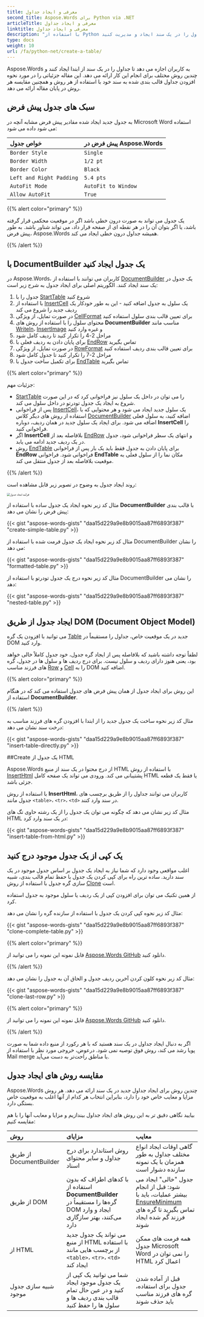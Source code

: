```yaml
---
title: معرفی و ایجاد جداول
second_title: Aspose.Words برای Python via .NET
articleTitle: معرفی و ایجاد جداول
linktitle: معرفی و ایجاد جداول
description: "با استفاده از Python جداول را در یک سند ایجاد و مدیریت کنید."
type: docs
weight: 10
url: /fa/python-net/create-a-table/
---
```


Aspose.Words به کاربران اجازه می دهد تا جداول را در یک سند از ابتدا ایجاد کنند و چندین روش مختلف برای انجام این کار ارائه می دهد. این مقاله جزئیاتی را در مورد نحوه افزودن جداول قالب بندی شده به سند خود با استفاده از هر روش و همچنین مقایسه هر روش در پایان مقاله ارائه می دهد.

## سبک های جدول پیش فرض

به جدول جدید ایجاد شده مقادیر پیش فرض مشابه آنچه در Microsoft Word استفاده می شود داده می شود:

| خواص جدول | پیش فرض در Aspose.Words |
|  :-  |  :-  |
| `Border Style` |  `Single`  |
| `Border Width` | `1/2 pt` |
| `Border Color` |  `Black`  |
| `Left and Right Padding` | `5.4 pts` |
| `AutoFit Mode` | `AutoFit to Window` |
| `Allow AutoFit` |  `True`  |
{{% alert color="primary" %}}

یک جدول می تواند به صورت درون خطی باشد اگر در موقعیت محکمی قرار گرفته باشد، یا اگر بتوان آن را در هر نقطه ای از صفحه قرار داد، می تواند شناور باشد. به طور پیش فرض، Aspose.Words همیشه جداول درون خطی ایجاد می کند.

{{% /alert %}}

## با DocumentBuilder یک جدول ایجاد کنید

در Aspose.Words، کاربران می توانند با استفاده از [DocumentBuilder](https://reference.aspose.com/words/python-net/aspose.words/documentbuilder/) یک جدول در یک سند ایجاد کنند. الگوریتم اصلی برای ایجاد جدول به شرح زیر است:

1. جدول را با [StartTable](https://reference.aspose.com/words/python-net/aspose.words/documentbuilder/start_table/) شروع کنید
2. با استفاده از [InsertCell](https://reference.aspose.com/words/python-net/aspose.words/documentbuilder/insert_cell/) یک سلول به جدول اضافه کنید - این به طور خودکار یک ردیف جدید را شروع می کند
3. در صورت تمایل، از ویژگی [CellFormat](https://reference.aspose.com/words/python-net/aspose.words/documentbuilder/cell_format/) برای تعیین قالب بندی سلول استفاده کنید
4. محتوای سلول را با استفاده از روش های **DocumentBuilder** مناسب مانند [Writeln](https://reference.aspose.com/words/python-net/aspose.words/documentbuilder/writeln/#str)، [InsertImage](https://reference.aspose.com/words/python-net/aspose.words/documentbuilder/insert_image/#str) و غیره وارد کنید
5. مراحل 2-4 را تکرار کنید تا ردیف کامل شود
6. برای پایان دادن به ردیف فعلی با [EndRow](https://reference.aspose.com/words/python-net/aspose.words/documentbuilder/end_row/) تماس بگیرید
7. در صورت تمایل، از ویژگی [RowFormat](https://reference.aspose.com/words/python-net/aspose.words/documentbuilder/row_format/) برای تعیین قالب بندی ردیف استفاده کنید
8. مراحل 2-7 را تکرار کنید تا جدول کامل شود
9. برای تکمیل ساخت جدول با [EndTable](https://reference.aspose.com/words/python-net/aspose.words/documentbuilder/end_table/) تماس بگیرید

{{% alert color="primary" %}}

جزئیات مهم:

- [StartTable](https://reference.aspose.com/words/python-net/aspose.words/documentbuilder/start_table/) را می توان در داخل یک سلول نیز فراخوانی کرد که در این صورت شروع به ایجاد یک جدول تودرتو در داخل سلول می کند.
- پس از فراخوانی [InsertCell](https://reference.aspose.com/words/python-net/aspose.words/documentbuilder/insert_cell/)، یک سلول جدید ایجاد می شود و هر محتوایی که با استفاده از روش های دیگر کلاس [DocumentBuilder](https://reference.aspose.com/words/python-net/aspose.words/documentbuilder/) اضافه کنید، به سلول فعلی اضافه می شود. برای ایجاد یک سلول جدید در همان ردیف، دوباره **InsertCell** را فراخوانی کنید.
- اگر **InsertCell** بلافاصله بعد از [EndRow](https://reference.aspose.com/words/python-net/aspose.words/documentbuilder/end_row/) و انتهای یک سطر فراخوانی شود، جدول در یک ردیف جدید ادامه می یابد.
- روش [EndTable](https://reference.aspose.com/words/python-net/aspose.words/documentbuilder/end_table/) برای پایان دادن به جدول فقط باید یک بار پس از فراخوانی **EndRow** فراخوانی شود. فراخوانی **EndTable** مکان نما را از سلول فعلی به موقعیت بلافاصله بعد از جدول منتقل می کند.

{{% /alert %}}

روند ایجاد جدول به وضوح در تصویر زیر قابل مشاهده است:

<img src="/words/python-net/create-a-table/creating-table-process.jpg" alt="فرآیند ایجاد جدول" style="zoom:50%;" />

مثال کد زیر نحوه ایجاد یک جدول ساده با استفاده از **DocumentBuilder** با قالب بندی پیش فرض را نشان می دهد:

{{< gist "aspose-words-gists" "daa15d229a9e8b9015aa87ff6893f387" "create-simple-table.py" >}}

مثال کد زیر نحوه ایجاد یک جدول فرمت شده با استفاده از DocumentBuilder را نشان می دهد:

{{< gist "aspose-words-gists" "daa15d229a9e8b9015aa87ff6893f387" "formatted-table.py" >}}

مثال کد زیر نحوه درج یک جدول تودرتو با استفاده از DocumentBuilder را نشان می دهد:

{{< gist "aspose-words-gists" "daa15d229a9e8b9015aa87ff6893f387" "nested-table.py" >}}

## ایجاد جدول از طریق DOM (Document Object Model)

می توانید با افزودن یک گره [Table](https://reference.aspose.com/words/python-net/aspose.words.tables/table/) جدید در یک موقعیت خاص، جداول را مستقیماً در DOM وارد کنید.

لطفاً توجه داشته باشید که بلافاصله پس از ایجاد گره جدول، خود جدول کاملاً خالی خواهد بود، یعنی هنوز دارای ردیف و سلول نیست. برای درج ردیف ها و سلول ها در جدول، گره های فرزند مناسب [Row](https://reference.aspose.com/words/python-net/aspose.words.tables/row/) و [Cell](https://reference.aspose.com/words/python-net/aspose.words.tables/cell/) را به DOM اضافه کنید.

{{% alert color="primary" %}}

این روش برای ایجاد جدول از همان پیش فرض های جدول استفاده می کند که در هنگام استفاده از **DocumentBuilder**.

{{% /alert %}}

مثال کد زیر نحوه ساخت یک جدول جدید را از ابتدا با افزودن گره های فرزند مناسب به درخت سند نشان می دهد:

{{< gist "aspose-words-gists" "daa15d229a9e8b9015aa87ff6893f387" "insert-table-directly.py" >}}

##Create یک جدول از HTML

Aspose.Words از درج محتوا در یک سند از منبع HTML با استفاده از روش [InsertHtml](https://reference.aspose.com/words/python-net/aspose.words/documentbuilder/insert_html/) پشتیبانی می کند. ورودی می تواند یک صفحه کامل HTML یا فقط یک قطعه جزئی باشد.

با استفاده از روش **InsertHtml**، کاربران می توانند جداول را از طریق برچسب های جدول مانند `<table>`، `<tr>`، `<td>` در سند وارد کنند.

مثال کد زیر نشان می دهد که چگونه می توان یک جدول را از یک رشته حاوی تگ های HTML در یک سند وارد کرد:

{{< gist "aspose-words-gists" "daa15d229a9e8b9015aa87ff6893f387" "insert-table-from-html.py" >}}

## یک کپی از یک جدول موجود درج کنید

اغلب مواقعی وجود دارد که شما نیاز به ایجاد یک جدول بر اساس جدول موجود در یک سند دارید. ساده ترین راه برای کپی کردن یک جدول با حفظ تمام قالب بندی، شبیه سازی گره جدول با استفاده از روش [Clone](https://reference.aspose.com/words/python-net/aspose.words/node/clone/) است.

از همین تکنیک می توان برای افزودن کپی از یک ردیف یا سلول موجود به جدول استفاده کرد.

مثال کد زیر نحوه کپی کردن یک جدول با استفاده از سازنده گره را نشان می دهد:

{{< gist "aspose-words-gists" "daa15d229a9e8b9015aa87ff6893f387" "clone-complete-table.py" >}}

{{% alert color="primary" %}}

فایل نمونه این نمونه را می توانید از [Aspose.Words GitHub](https://github.com/aspose-words/Aspose.Words-for-Python-via-.NET/blob/master/Examples/Data/Tables.docx) دانلود کنید.

{{% /alert %}}

مثال کد زیر نحوه کلون کردن آخرین ردیف جدول و الحاق آن به جدول را نشان می دهد:

{{< gist "aspose-words-gists" "daa15d229a9e8b9015aa87ff6893f387" "clone-last-row.py" >}}

{{% alert color="primary" %}}

فایل نمونه این نمونه را می توانید از [Aspose.Words GitHub](https://github.com/aspose-words/Aspose.Words-for-Python-via-.NET/blob/master/Examples/Data/Tables.docx) دانلود کنید.

{{% /alert %}}

اگر به دنبال ایجاد جداول در یک سند هستید که با هر رکورد از منبع داده شما به صورت پویا رشد می کند، روش فوق توصیه نمی شود. درعوض، خروجی مورد نظر با استفاده از Mail merge با مناطق راحت‌تر به دست می‌آید.

## مقایسه روش های ایجاد جدول

Aspose.Words چندین روش برای ایجاد جداول جدید در یک سند ارائه می دهد. هر روش مزایا و معایب خاص خود را دارد، بنابراین انتخاب هر کدام از آنها اغلب به موقعیت خاص بستگی دارد.

بیایید نگاهی دقیق تر به این روش های ایجاد جداول بیندازیم و مزایا و معایب آنها را با هم مقایسه کنیم:

|  روش | مزایای |  معایب |
|  :-  |  :-  |  :-  |
| از طریق DocumentBuilder | روش استاندارد برای درج جداول و سایر محتوای اسناد | گاهی اوقات ایجاد انواع مختلف جداول به طور همزمان با یک نمونه سازنده دشوار است |
| از طریق DOM |  با کدهای اطراف که بدون استفاده از **DocumentBuilder** گره‌ها را مستقیماً در DOM ایجاد و وارد می‌کنند، بهتر سازگاری دارد | جدول "خالی" ایجاد می شود: قبل از انجام بیشتر عملیات، باید با [EnsureMinimum](https://reference.aspose.com/words/python-net/aspose.words.tables/table/ensure_minimum/) تماس بگیرید تا گره های فرزند گم شده ایجاد شوند |
| از HTML | می تواند یک جدول جدید از منبع HTML با استفاده از برچسب هایی مانند `<table>`، `<tr>`، `<td>` ایجاد کند | همه فرمت های ممکن جدول Microsoft Word را نمی توان در HTML اعمال کرد |
| شبیه سازی جدول موجود | شما می توانید یک کپی از یک جدول موجود ایجاد کنید و در عین حال تمام قالب بندی ردیف ها و سلول ها را حفظ کنید | قبل از آماده شدن جدول برای استفاده، گره های فرزند مناسب باید حذف شوند |